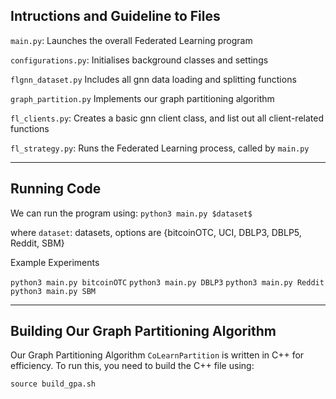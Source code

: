 ## Intructions and Guideline to Files

`main.py`:
Launches the overall Federated Learning program

`configurations.py`:
Initialises background classes and settings

`flgnn_dataset.py`
Includes all gnn data loading and splitting functions

`graph_partition.py`
Implements our graph partitioning algorithm

`fl_clients.py`:
Creates a basic gnn client class, and list out all client-related functions

`fl_strategy.py`:
Runs the Federated Learning process, called by `main.py`

---

## Running Code

We can run the program using:
`python3 main.py $dataset$`

where
`dataset`:  datasets, options are {bitcoinOTC, UCI, DBLP3, DBLP5, Reddit, SBM}

Example Experiments

`python3 main.py bitcoinOTC`
`python3 main.py DBLP3`
`python3 main.py Reddit`
`python3 main.py SBM`

---

## Building Our Graph Partitioning Algorithm

Our Graph Partitioning Algorithm `CoLearnPartition` is written in C++ for efficiency. To run this, you need to build the C++ file using:

```
source build_gpa.sh
```
